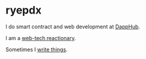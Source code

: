 # ryepdx

I do smart contract and web development at [DappHub](http://dapphub.io/).

I am a [web-tech reactionary](http://motherfuckingwebsite.com/).

Sometimes I [write things](toc.html).
